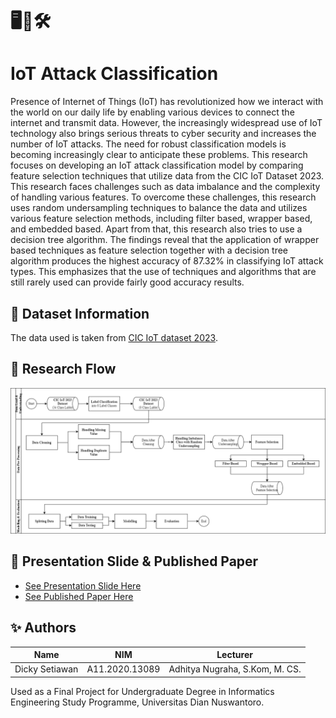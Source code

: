 # 🖥️🦠🛠️
# IoT Attack Classification
Presence of Internet of Things (IoT) has revolutionized how we interact with the world on our daily life by enabling various devices to connect the internet and transmit data. However, the increasingly widespread use of IoT technology also brings serious threats to cyber security and increases the number of IoT attacks. The need for robust classification models is becoming increasingly clear to anticipate these problems. This research focuses on developing an IoT attack classification model by comparing feature selection techniques that utilize data from the CIC IoT Dataset 2023. This research faces challenges such as data imbalance and the complexity of handling various features. To overcome these challenges, this research uses random undersampling techniques to balance the data and utilizes various feature selection methods, including filter based, wrapper based, and embedded based. Apart from that, this research also tries to use a decision tree algorithm. The findings reveal that the application of wrapper based techniques as feature selection together with a decision tree algorithm produces the highest accuracy of 87.32% in classifying IoT attack types. This emphasizes that the use of techniques and algorithms that are still rarely used can provide fairly good accuracy results.

## 📂 Dataset Information
The data used is taken from [CIC IoT dataset 2023](https://www.unb.ca/cic/datasets/iotdataset-2023.html).

## 🔄 Research Flow
![Research Flow](/TA_Metodologi.png)

## 📙 Presentation Slide & Published Paper

- [See Presentation Slide Here](https://drive.google.com/file/d/1gdEDkZ-DsqS3rwMn74iTe4yp2w8Qs_BI/view?usp=sharing)
- [See Published Paper Here](https://ejurnal.stmik-budidarma.ac.id/index.php/mib/article/view/6987)

## ✨ Authors

|         Name         |         NIM        |            Lecturer            | 
| -------------------- | ------------------ | ------------------------------ |
| Dicky Setiawan       | A11.2020.13089     | Adhitya Nugraha, S.Kom, M. CS. |

Used as a Final Project for Undergraduate Degree in Informatics Engineering Study Programme, Universitas Dian Nuswantoro.
